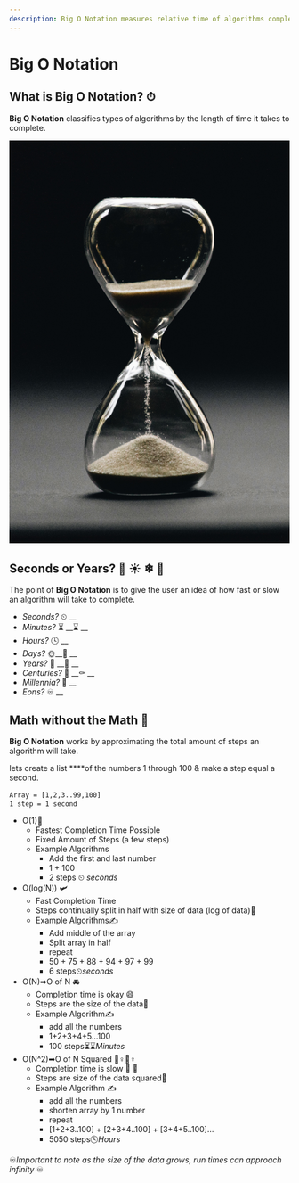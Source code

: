 ```yaml
---
description: Big O Notation measures relative time of algorithms completion
---
```


# Big O Notation

## What is Big O Notation? ⏱ 

**Big O Notation** classifies types of algorithms by the length of time it takes to complete. 

![](../.gitbook/assets/nathan-dumlao-5hl5reicevy-unsplash.jpg)

## Seconds or Years? 🌸 ☀ ❄ 🍁

The point of **Big O Notation** is to give the user an idea of how fast or slow an algorithm will take to complete.

* _Seconds?_ ⏲ __
* _Minutes?_ ⏳ __⌛ __
* _Hours?_ 🕓 __
* _Days?_ 🌞\_\_🌚 __
* _Years?_ 🥳 __🎂 __
* _Centuries?_ 👶 __⚰ __
* _Millennia?_ 🗿 __
* _Eons?_ ♾ __

## Math without the Math 🤔 

**Big O Notation** works by approximating the total amount of steps an algorithm will take. 

lets create a list ****of the numbers 1 through 100 & make a step equal a second. 

```text
Array = [1,2,3..99,100]
1 step = 1 second
```

* O\(1\)🚀 
  * Fastest Completion Time Possible 
  * Fixed Amount of Steps \(a few steps\) 
  * Example Algorithms
    * Add the first and last number
    * 1 + 100
    * 2 steps ⏲ _seconds_ 
* O\(log\(N\)\) 🛩 
  * Fast Completion Time
  * Steps continually split in half with size of data \(log of data\)👣
  * Example Algorithms✍
    * Add middle of the array 
    * Split array in half
    * repeat 
    * 50 + 75 + 88 + 94 + 97 + 99 
    * 6 steps⏲_seconds_ 
* O\(N\)➡O of N 🚘 
  * Completion time is okay 😅 
  * Steps are the size of the data👣
  * Example Algorithm✍
    * add all the numbers
    * 1+2+3+4+5...100
    * 100 steps⏳⌛_Minutes_  
* O\(N^2\)➡O of N Squared 🤸♀🏃♀ 
  * Completion time is slow 🤢 🤮 
  * Steps are size of the data squared👣
  * Example Algorithm ✍ 
    * add all the numbers
    * shorten array by 1 number
    * repeat
    * \[1+2+3..100\] + \[2+3+4..100\] + \[3+4+5..100\]...
    * 5050 steps🕓_Hours_

♾_Important to note as the size of the data grows, run times can approach infinity_ ♾ 

